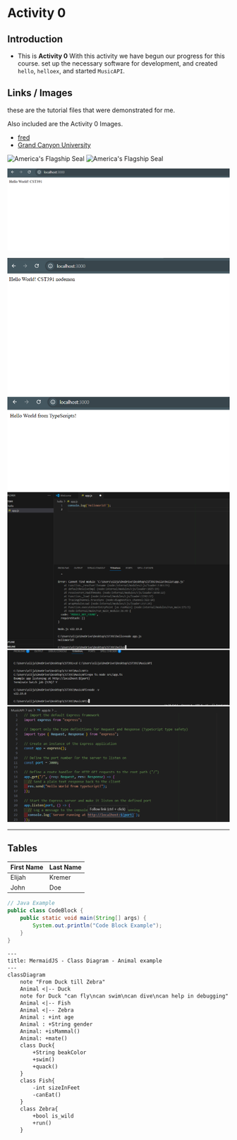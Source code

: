 # Activity 0

## Introduction

- This is **Activity 0** With this activity we have begun our progress for this course. set up the necessary software for development, and created `hello`, `helloex`, and started `MusicAPI`. 



## Links / Images
these are the tutorial files that were demonstrated for me.

Also included are the Activity 0 Images.

- [fred](https://gitlab.com/bobby.estey/wikibob/-/blob/master/README.md)
- [Grand Canyon University](https://www.gcu.edu/)

![America's Flagship Seal](https://gitlab.com/bobby.estey/wikibob/-/raw/master/docs/icons/cv64AmericasFlagShip100x100.png)
![America's Flagship Seal](https://gitlab.com/bobby.estey/wikibob/-/raw/master/docs/icons/cv64AmericasFlagShip100x100.png "America's Flag Ship")

![hello](images/HelloWorld.png)

![hello](images/nodem.png)
![hello](images/Typescripts.png)
![hello](images/a01.png)
![hello](images/a02.png)
![hello](images/a03.png)
_________________



## Tables
|First Name|Last Name|
|--|--|
|Elijah|Kremer|
|John|Doe|

```java
// Java Example
public class CodeBlock {
    public static void main(String[] args) {
        System.out.println("Code Block Example");
    }
}
```

```mermaid
---
title: MermaidJS - Class Diagram - Animal example
---
classDiagram
    note "From Duck till Zebra"
    Animal <|-- Duck
    note for Duck "can fly\ncan swim\ncan dive\ncan help in debugging"
    Animal <|-- Fish
    Animal <|-- Zebra
    Animal : +int age
    Animal : +String gender
    Animal: +isMammal()
    Animal: +mate()
    class Duck{
        +String beakColor
        +swim()
        +quack()
    }
    class Fish{
        -int sizeInFeet
        -canEat()
    }
    class Zebra{
        +bool is_wild
        +run()
    }
```